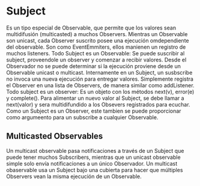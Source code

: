# Subject

Es un tipo especial de Observable, que permite que los valores sean multidifusión (multicasted) a muchos Observers.
Mientras un Observable son unicast, cada Observer suscrito posee una ejecución omdependiente del observable.
Son como EventEmmiters, ellos manienen un registro de muchos listeners.
Todo Subject es un Observable: Se puede suscribir al subject, proveendole un observer y comenzar a recibir valores. Desde el Observador no se puede determinar si la ejecución proviene desde un Observable
unicast o multicast.
Internamente en un Subject, un susbscribe no invoca una nueva ejecución para entregar valores. Simplemente registra el Observer en una lista de Observers, de manera similar como addListener.
Todo subject es un observer: Es un objeto con los métodos next(v), error(e) y complete().
Para alimentar un nuevo valor al Subject, se debe llamar a next(valor) y sera multidifundido a los Obsevers registrados para ecuchar.
Como un Subject es un Observer, este tambien se puede proporcionar como argumeento para un subscribe a cualquier Observable.

## Multicasted Observables

Un multicast observable pasa notificaciones a través de un Subject que puede tener muchos Subscribers, mientras que un unicast observable simple solo envía notificaciones a un único Observador.
Un multicast obaservable usa un Subject bajo una cubierta para hacer que múltiples Observers vean la misma ejecución de un Observable.
